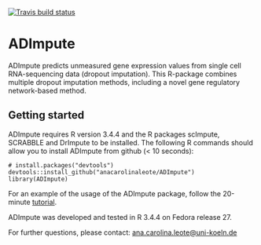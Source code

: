 
<!-- badges: start -->
  [![Travis build status](https://travis-ci.com/anacarolinaleote/ADImpute.svg?branch=master)](https://travis-ci.com/anacarolinaleote/ADImpute)
  <!-- badges: end -->

# ADImpute
ADImpute predicts unmeasured gene expression values from single cell RNA-sequencing data (dropout imputation). This R-package combines multiple dropout imputation methods, including a novel gene regulatory network-based method.

## Getting started
ADImpute requires R version 3.4.4 and the R packages scImpute, SCRABBLE and DrImpute to be installed.
The following R commands should allow you to install ADImpute from github (< 10 seconds):

```
# install.packages("devtools")
devtools::install_github("anacarolinaleote/ADImpute")
library(ADImpute)
```

For an example of the usage of the ADImpute package, follow the 20-minute [tutorial](https://github.com/anacarolinaleote/ADImpute/blob/master/vignettes/ADImpute_tutorial.Rmd).

ADImpute was developed and tested in R 3.4.4 on Fedora release 27.

For further questions, please contact: ana.carolina.leote@uni-koeln.de
